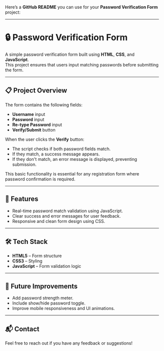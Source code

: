 Here’s a **GitHub README** you can use for your **Password Verification Form** project:

---

# 🔒 Password Verification Form

A simple password verification form built using **HTML**, **CSS**, and **JavaScript**.  
This project ensures that users input matching passwords before submitting the form.

---

## 📋 Project Overview

The form contains the following fields:
- **Username** input
- **Password** input
- **Re-type Password** input
- **Verify/Submit** button

When the user clicks the **Verify** button:
- The script checks if both password fields match.
- If they match, a success message appears.
- If they don't match, an error message is displayed, preventing submission.

This basic functionality is essential for any registration form where password confirmation is required.

---

## 🎨 Features

- Real-time password match validation using JavaScript.
- Clear success and error messages for user feedback.
- Responsive and clean form design using CSS.

---

## 🛠️ Tech Stack

- **HTML5** – Form structure
- **CSS3** – Styling
- **JavaScript** – Form validation logic

---

## 📢 Future Improvements

- Add password strength meter.
- Include show/hide password toggle.
- Improve mobile responsiveness and UI animations.

---

## 📬 Contact

Feel free to reach out if you have any feedback or suggestions!
